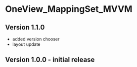 # OneView_MappingSet_MVVM

## Version 1.1.0 
  - added version chooser
  - layout update

## Version 1.0.0 - initial release
